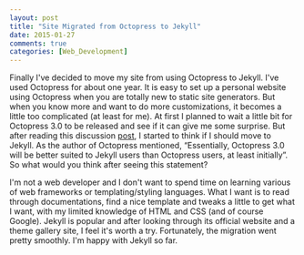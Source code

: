 ```yaml
---
layout: post
title: "Site Migrated from Octopress to Jekyll"
date: 2015-01-27
comments: true
categories: [Web_Development]
---
```


Finally I've decided to move my site from using Octopress to Jekyll. I've used Octopress for about one year. It is easy to set up a personal website using Octopress when you are totally new to static site generators. But when you know more and want to do more customizations, 
it becomes a little too complicated (at least for me). At first I planned to wait a little bit for Octopress 3.0 to be released and see if it can give me some surprise. But after reading this discussion [post](https://github.com/octopress/octopress/issues/30), I started to think if I should move to Jekyll. As the author of Octopress mentioned, “Essentially, Octopress 3.0 will be better suited to Jekyll users than Octopress users, at least initially”. So what would you think after seeing this statement?

I'm not a web developer and I don't want to spend time on learning various of web frameworks or templating/styling languages. What I want is to read through documentations, find a nice template and tweaks a little to get what I want, with my limited knowledge of HTML and CSS (and of course Google). Jekyll is popular and after looking through its official website and a theme gallery site, I feel it's worth a try. Fortunately, the migration went pretty smoothly. I'm happy with Jekyll so far.


